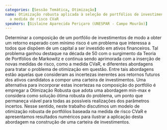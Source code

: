 ```yaml
---
categories: [Sessão Temática, Otimização]
name: Otimização robusta aplicada à seleção de portfólios de investimentos considerando
  a medida de risco CVaR
speakers: [Gislaine Aparecida Periçaro (UNESPAR - Campo Mourão)]
---
```


Determinar a composição de um portfólio de investimentos de modo a obter um retorno esperado com mínimo risco é um problema que interessa a todos que dispõem de um capital a ser investido em ativos financeiros. Tal problema ganhou destaque na década de 50 com o surgimento da Teoria de Portfólios de Markowitz e continua sendo aprimorada com a inserção de novas medidas de risco, como a medida CVaR, e diferentes abordagens para tratar o problema de otimização em questão.  Entre tais abordagens estão aquelas que consideram as incertezas inerentes aos retornos futuros dos ativos candidatos a compor uma carteira de investimentos. Uma alternativa para incorporar estas incertezas na composição do portfólio é empregar a Otimização Robusta que adota uma abordagem min-max e considera como solução ótima robusta do problema, um ponto que permaneça viável para todas as possíveis realizações dos parâmetros incertos.  Nesse sentido, neste trabalho discutimos um modelo de otimização robusta de portfólios baseada na medida de risco CVaR e apresentamos resultados numéricos para ilustrar a aplicação desta abordagem na construção de uma carteira de investimentos.
